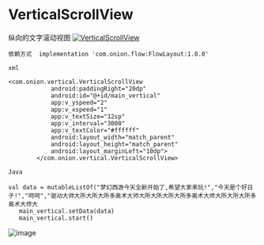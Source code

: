 # VerticalScrollView
纵向的文字滚动视图
[ ![VerticalScrollView](https://img.shields.io/badge/VerticalScrollView-1.0.0-orange.svg) ](https://bintray.com/zhangqiaa/maven/VerticalScrollView/_latestVersion)
```
依赖方式  implementation 'com.onion.flow:FlowLayout:1.0.0'
```
```
xml
```
```
<com.onion.vertical.VerticalScrollView
            android:paddingRight="20dp"
            android:id="@+id/main_vertical"
            app:v_yspeed="2"
            app:v_xspeed="1"
            app:v_textSize="12sp"
            app:v_interval="3000"
            app:v_textColor="#ffffff"
            android:layout_width="match_parent"
            android:layout_height="match_parent"
            android:layout_marginLeft="10dp">
        </com.onion.vertical.VerticalScrollView>
```
```
Java
```
```
val data = mutableListOf("梦幻西游今天全新开始了,希望大家来玩!","今天是个好日子!","呵呵","驱动大师大所大所大所多奥术大师大所大所大所大所多奥术大师大所大所大所多奥术大师大
   main_vertical.setData(data)
   main_vertical.start()
```
![image](https://github.com/Onionsss/VerticalScrollView/blob/master/images/bh.gif)
